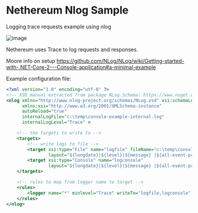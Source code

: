 # Nethereum Nlog Sample
Logging trace requests example using nlog



![image](https://user-images.githubusercontent.com/562371/194052239-bd1eb109-366a-4ff1-bccf-9762cf27527d.png)

Nethereum uses Trace to log requests and responses. 

Moore info on setup https://github.com/NLog/NLog/wiki/Getting-started-with-.NET-Core-2---Console-application#a-minimal-example

Example configuration file:

```xml
<?xml version="1.0" encoding="utf-8" ?>
<!-- XSD manual extracted from package NLog.Schema: https://www.nuget.org/packages/NLog.Schema-->
<nlog xmlns="http://www.nlog-project.org/schemas/NLog.xsd" xsi:schemaLocation="NLog NLog.xsd"
      xmlns:xsi="http://www.w3.org/2001/XMLSchema-instance"
      autoReload="true"
      internalLogFile="c:\temp\console-example-internal.log"
      internalLogLevel="Trace" >

	<!-- the targets to write to -->
	<targets>
		<!-- write logs to file -->
		<target xsi:type="File" name="logfile" fileName="c:\temp\console-example.log"
				layout="${longdate}|${level}|${message} |${all-event-properties} ${exception:format=tostring}" />
		<target xsi:type="Console" name="logconsole"
				layout="${longdate}|${level}|${message} |${all-event-properties} ${exception:format=tostring}" />
	</targets>

	<!-- rules to map from logger name to target -->
	<rules>
		<logger name="*" minlevel="Trace" writeTo="logfile,logconsole" />
	</rules>
</nlog>


```
